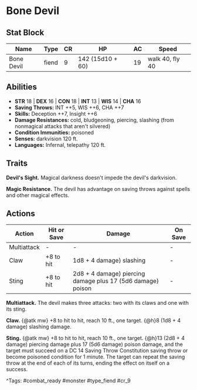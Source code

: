 # Bone Devil

## Stat Block

| Name | Type | CR | HP | AC | Speed |
|------|------|----|----|----|-------|
| Bone Devil | fiend | 9 | 142 (15d10 + 60) | 19 | walk 40, fly 40 |

## Abilities

- **STR** 18 | **DEX** 16 | **CON** 18 | **INT** 13 | **WIS** 14 | **CHA** 16
- **Saving Throws:** INT ++5, WIS ++6, CHA ++7  
- **Skills:** Deception ++7, Insight ++6  
- **Damage Resistances:** cold, bludgeoning, piercing, slashing (from nonmagical attacks that aren't silvered)  
- **Condition Immunities:** poisoned  
- **Senses:** darkvision 120 ft.  
- **Languages:** Infernal, telepathy 120 ft.

## Traits

**Devil's Sight.** Magical darkness doesn't impede the devil's darkvision.

**Magic Resistance.** The devil has advantage on saving throws against spells and other magical effects.


## Actions

| Action | Hit or Save | Damage | On Save |
|--------|--------------|--------|----------|
| Multiattack | - | - | - |
| Claw | +8 to hit | 1d8 + 4 damage) slashing | - |
| Sting | +8 to hit | 2d8 + 4 damage) piercing damage plus 17 (5d6 damage) poison | - |

**Multiattack.** The devil makes three attacks: two with its claws and one with its sting.

**Claw.** {@atk mw} +8 to hit to hit, reach 10 ft., one target. {@h}8 (1d8 + 4 damage) slashing damage.

**Sting.** {@atk mw} +8 to hit to hit, reach 10 ft., one target. {@h}13 (2d8 + 4 damage) piercing damage plus 17 (5d6 damage) poison damage, and the target must succeed on a DC 14 Saving Throw Constitution saving throw or become poisoned condition for 1 minute. The target can repeat the saving throw at the end of each of its turns, ending the effect on itself on a success.


^Tags: #combat_ready #monster #type_fiend #cr_9